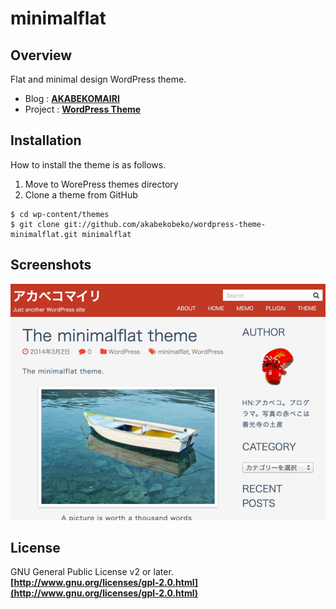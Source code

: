 # minimalflat

## Overview

Flat and minimal design WordPress theme.

- Blog : **[AKABEKOMAIRI](http://akabeko.me/blog/ "AKABEKOMAIRI")**
- Project : **[WordPress Theme](http://akabeko.me/projects/projects/wordpress-theme/ "WordPress Theme")**

## Installation

How to install the theme is as follows.

1. Move to WorePress themes directory
2. Clone a theme from GitHub

```
$ cd wp-content/themes
$ git clone git://github.com/akabekobeko/wordpress-theme-minimalflat.git minimalflat 
```
## Screenshots

![minimalflat](screenshot.png)

## License

GNU General Public License v2 or later.  
**[http://www.gnu.org/licenses/gpl-2.0.html](http://www.gnu.org/licenses/gpl-2.0.html)**
